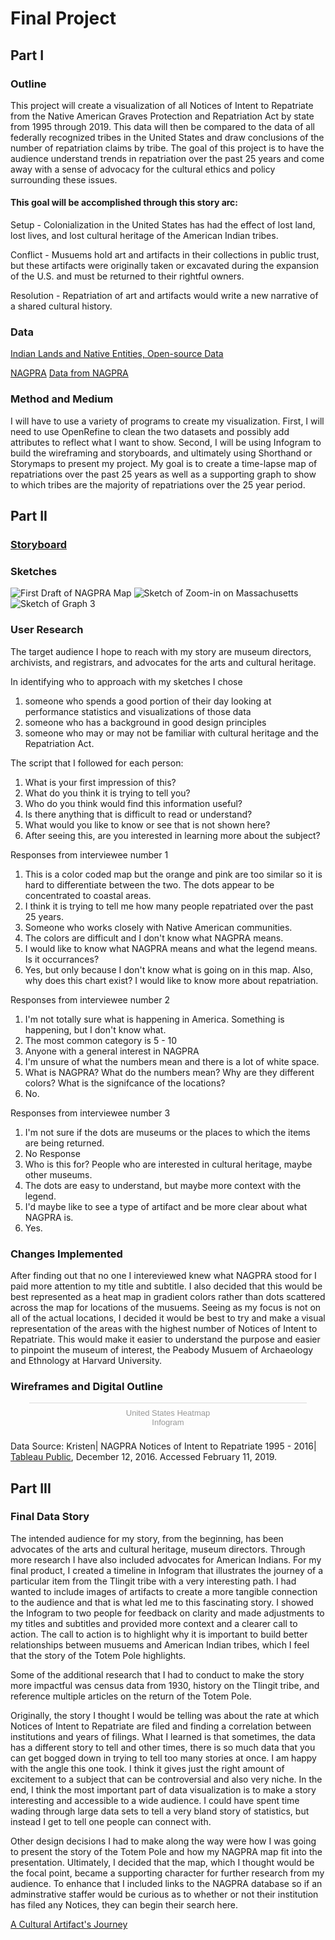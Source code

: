 # Final Project
## Part I
### Outline
This project will create a visualization of all Notices of Intent to Repatriate from the Native American Graves Protection and Repatriation Act by state from 1995 through 2019.  This data will then be compared to the data of all federally recognized tribes in the United States and draw conclusions of the number of repatriation claims by tribe. The goal of this project is to have the audience understand trends in repatriation over the past 25 years and come away with a sense of advocacy for the cultural ethics and policy surrounding these issues. 
#### This goal will be accomplished through this story arc:
Setup - Colonialization in the United States has had the effect of lost land, lost lives, and lost cultural heritage of the American Indian tribes.

Conflict - Musuems hold art and artifacts in their collections in public trust, but these artifacts were originally taken or excavated during the expansion of the U.S. and must be returned to their rightful owners. 

Resolution - Repatriation of art and artifacts would write a new narrative of a shared cultural history. 


### Data
[Indian Lands and Native Entities, Open-source Data](https://hifld-geoplatform.opendata.arcgis.com/datasets/indian-lands-and-native-entities)

[NAGPRA](https://www.nps.gov/nagpra/FED_NOTICES/NAGPRADIR/index2.htm)
[Data from NAGPRA](NAGPRA_Data.md)

### Method and Medium
I will have to use a variety of programs to create my visualization. First, I will need to use OpenRefine to clean the two datasets and possibly add attributes to reflect what I want to show. Second, I will be using Infogram to build the wireframing and storyboards, and ultimately using Shorthand or Storymaps to present my project. My goal is to create a time-lapse map of repatriations over the past 25 years as well as a supporting graph to show to which tribes are the majority of repatriations over the 25 year period. 

## Part II

### [Storyboard](https://app.milanote.com/1GVJrk1IZH0g6A)

### Sketches
![First Draft of NAGPRA Map](NAGPRA_Map.jpg)
![Sketch of Zoom-in on Massachusetts](Massachusetts.jpg)
![Sketch of Graph 3](AlluvialChart.jpg)


### User Research
The target audience I hope to reach with my story are museum directors, archivists, and registrars, and advocates for the arts and cultural heritage. 

In identifying who to approach with my sketches I chose 
1) someone who spends a good portion of their day looking at performance statistics and visualizations of those data
2) someone who has a background in good design principles
3) someone who may or may not be familiar with cultural heritage and the Repatriation Act. 

The script that I followed for each person:
1) What is your first impression of this?
2) What do you think it is trying to tell you?
3) Who do you think would find this information useful?
4) Is there anything that is difficult to read or understand?
5) What would you like to know or see that is not shown here?
6) After seeing this, are you interested in learning more about the subject?

Responses from interviewee number 1
1) This is a color coded map but the orange and pink are too similar so it is hard to differentiate between the two. The dots appear to be concentrated to coastal areas. 
2) I think it is trying to tell me how many people repatriated over the past 25 years. 
3) Someone who works closely with Native American communities. 
4) The colors are difficult and I don't know what NAGPRA means. 
5) I would like to know what NAGPRA means and what the legend means. Is it occurrances?
6) Yes, but only because I don't know what is going on in this map. Also, why does this chart exist? I would like to know more about repatriation. 

Responses from interviewee number 2
1) I'm not totally sure what is happening in America. Something is happening, but I don't know what. 
2) The most common category is 5 - 10
3) Anyone with a general interest in NAGPRA
4) I'm unsure of what the numbers mean and there is a lot of white space. 
5) What is NAGPRA? What do the numbers mean? Why are they different colors? What is the signifcance of the locations?
6) No.

Responses from interviewee number 3
1) I'm not sure if the dots are museums or the places to which the items are being returned.
2) No Response
3) Who is this for? People who are interested in cultural heritage, maybe other museums. 
4) The dots are easy to understand, but maybe more context with the legend. 
5) I'd maybe like to see a type of artifact and be more clear about what NAGPRA is.
6) Yes. 

### Changes Implemented
After finding out that no one I intereviewed knew what NAGPRA stood for I paid more attention to my title and subtitle. I also decided that this would be best represented as a heat map in gradient colors rather than dots scattered across the map for locations of the musuems. Seeing as my focus is not on all of the actual locations, I decided it would be best to try and make a visual representation of the areas with the highest number of Notices of Intent to Repatriate. This would make it easier to understand the purpose and easier to pinpoint the museum of interest, the Peabody Musuem of Archaeology and Ethnology at Harvard University. 

### Wireframes and Digital Outline
<div class="infogram-embed" data-id="3864e3d9-d9c7-4993-a0e2-8dc195799b97" data-type="interactive" data-title="United States Heatmap"></div><script>!function(e,t,s,i){var n="InfogramEmbeds",o=e.getElementsByTagName("script")[0],d=/^http:/.test(e.location)?"http:":"https:";if(/^\/{2}/.test(i)&&(i=d+i),window[n]&&window[n].initialized)window[n].process&&window[n].process();else if(!e.getElementById(s)){var r=e.createElement("script");r.async=1,r.id=s,r.src=i,o.parentNode.insertBefore(r,o)}}(document,0,"infogram-async","https://e.infogram.com/js/dist/embed-loader-min.js");</script><div style="padding:8px 0;font-family:Arial!important;font-size:13px!important;line-height:15px!important;text-align:center;border-top:1px solid #dadada;margin:0 30px"><a href="https://infogram.com/3864e3d9-d9c7-4993-a0e2-8dc195799b97" style="color:#989898!important;text-decoration:none!important;" target="_blank">United States Heatmap</a><br><a href="https://infogram.com" style="color:#989898!important;text-decoration:none!important;" target="_blank" rel="nofollow">Infogram</a></div>

Data Source: 
Kristen| NAGPRA Notices of Intent to Repatriate 1995 - 2016| [Tableau Public](https://public.tableau.com/profile/kristen.iemma#!/vizhome/NAGPRAVisualizations/IntenttoRepatriateFilings1995-2016), December 12, 2016. Accessed February 11, 2019. 

## Part III
### Final Data Story
The intended audience for my story, from the beginning, has been advocates of the arts and cultural heritage, museum directors. Through more research I have also included advocates for American Indians. For my final product, I created a timeline in Infogram that illustrates the journey of a particular item from the Tlingit tribe with a very interesting path. I had wanted to include images of artifacts to create a more tangible connection to the audience and that is what led me to this fascinating story. I showed the Infogram to two people for feedback on clarity and made adjustments to my titles and subtitles and provided more context and a clearer call to action. The call to action is to highlight why it is important to build better relationships between musuems and American Indian tribes, which I feel that the story of the Totem Pole highlights. 

Some of the additional research that I had to conduct to make the story more impactful was census data from 1930, history on the Tlingit tribe, and reference multiple articles on the return of the Totem Pole. 

Originally, the story I thought I would be telling was about the rate at which Notices of Intent to Repatriate are filed and finding a correlation between institutions and years of filings. What I learned is that sometimes, the data has a different story to tell and other times, there is so much data that you can get bogged down in trying to tell too many stories at once. I am happy with the angle this one took. I think it gives just the right amount of excitement to a subject that can be controversial and also very niche. In the end, I think the most important part of data visualization is to make a story interesting and accessible to a wide audience. I could have spent time wading through large data sets to tell a very bland story of statistics, but instead I get to tell one people can connect with. 

Other design decisions I had to make along the way were how I was going to present the story of the Totem Pole and how my NAGPRA map fit into the presentation. Ultimately, I decided that the map, which I thought would be the focal point, became a supporting character for further research from my audience. To enhance that I included links to the NAGPRA database so if an adminstrative staffer would be curious as to whether or not their institution has filed any Notices, they can begin their search here. 

[A Cultural Artifact's Journey](https://preview.shorthand.com/1a5QMhIZlglEawTJ)


